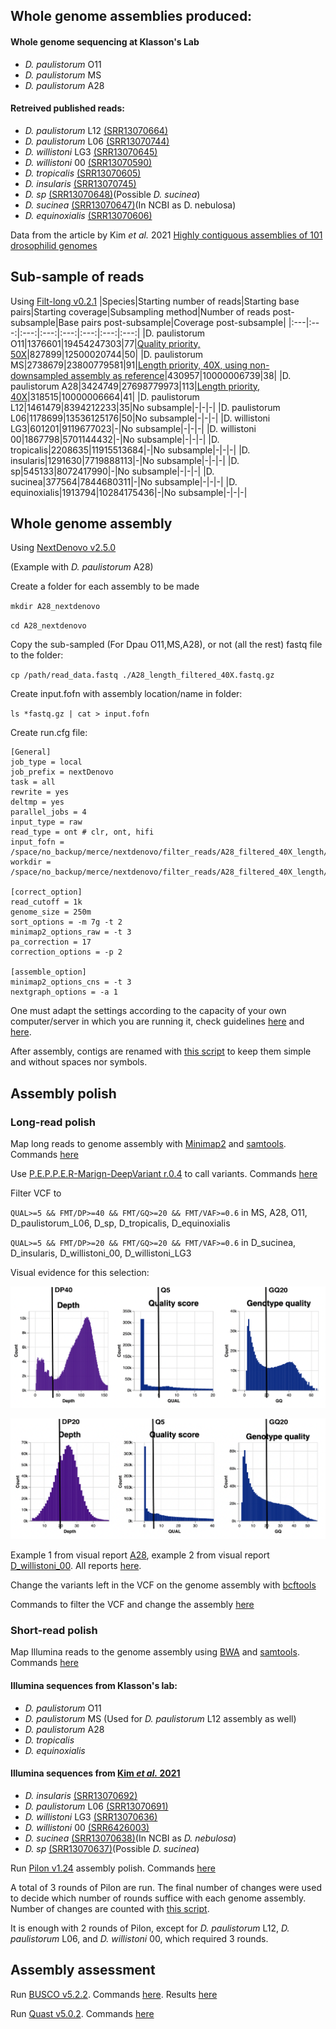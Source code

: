 ## Whole genome assemblies produced:

#### Whole genome sequencing at Klasson's Lab

* *D. paulistorum* O11
* *D. paulistorum* MS
* *D. paulistorum* A28

#### Retreived published reads:

* *D. paulistorum* L12 [(SRR13070664)](https://www.ncbi.nlm.nih.gov/sra/SRX9518195)
* *D. paulistorum* L06 [(SRR13070744)](https://www.ncbi.nlm.nih.gov/sra/SRX9518114)
* *D. willistoni* LG3 [(SRR13070645)](https://www.ncbi.nlm.nih.gov/sra/SRX9518214)
* *D. willistoni* 00 [(SRR13070590)](https://www.ncbi.nlm.nih.gov/sra/SRX9518268)
* *D. tropicalis* [(SRR13070605)](https://www.ncbi.nlm.nih.gov/sra/SRX9518253)
* *D. insularis* [(SRR13070745)](https://www.ncbi.nlm.nih.gov/sra/SRX9518113)
* *D. sp* [(SRR13070648)](https://www.ncbi.nlm.nih.gov/sra/SRX9518211)(Possible *D. sucinea*)
* *D. sucinea* [(SRR13070647)](https://www.ncbi.nlm.nih.gov/sra/SRX9518212)(In NCBI as D. nebulosa)
* *D. equinoxialis* [(SRR13070606)](https://www.ncbi.nlm.nih.gov/sra/SRX9518252)

Data from the article by Kim *et al.* 2021 [Highly contiguous assemblies of 101 drosophilid genomes](https://elifesciences.org/articles/66405)

## Sub-sample of reads
Using [Filt-long v0.2.1](https://github.com/rrwick/Filtlong)
|Species|Starting number of reads|Starting base pairs|Starting coverage|Subsampling method|Number of reads post-subsample|Base pairs post-subsample|Coverage post-subsample|
|:---|:---:|:---:|:---:|:---:|:---:|:---:|:---:|
|D. paulistorum O11|1376601|19454247303|77|[Quality priority, 50X](https://github.com/mmontonerin/Drosophila_wolbachia_infection_related_genes/blob/main/00_Assembly/Scripts/00_D_paulistorum_O11_subsample.sh)|827899|12500020744|50|
|D. paulistorum MS|2738679|23800779581|91|[Length priority, 40X, using non-downsampled assembly as reference](https://github.com/mmontonerin/Drosophila_wolbachia_infection_related_genes/blob/main/00_Assembly/Scripts/00_D_paulistorum_MS_subsample.sh)|430957|10000006739|38|
|D. paulistorum A28|3424749|27698779973|113|[Length priority, 40X](https://github.com/mmontonerin/Drosophila_wolbachia_infection_related_genes/blob/main/00_Assembly/Scripts/00_D_paulistorum_A28_subsample.sh)|318515|10000006664|41|
|D. paulistorum L12|1461479|8394212233|35|No subsample|-|-|-|
|D. paulistorum L06|1178699|13536125176|50|No subsample|-|-|-|
|D. willistoni LG3|601201|9119677023|-|No subsample|-|-|-|
|D. willistoni 00|1867798|5701144432|-|No subsample|-|-|-|
|D. tropicalis|2208635|11915513684|-|No subsample|-|-|-|
|D. insularis|1291630|7719888113|-|No subsample|-|-|-|
|D. sp|545133|8072417990|-|No subsample|-|-|-|
|D. sucinea|377564|7844680311|-|No subsample|-|-|-|
|D. equinoxialis|1913794|10284175436|-|No subsample|-|-|-|


## Whole genome assembly
Using [NextDenovo v2.5.0](https://github.com/Nextomics/NextDenovo/releases/tag/v2.5.0)

(Example with *D. paulistorum* A28)

Create a folder for each assembly to be made

`mkdir A28_nextdenovo`

`cd A28_nextdenovo`

Copy the sub-sampled (For Dpau O11,MS,A28), or not (all the rest) fastq file to the folder:

`cp /path/read_data.fastq ./A28_length_filtered_40X.fastq.gz`

Create input.fofn with assembly location/name in folder:

`ls *fastq.gz | cat > input.fofn`

Create run.cfg file:
```
[General]
job_type = local
job_prefix = nextDenovo
task = all
rewrite = yes
deltmp = yes
parallel_jobs = 4
input_type = raw
read_type = ont # clr, ont, hifi
input_fofn = /space/no_backup/merce/nextdenovo/filter_reads/A28_filtered_40X_length/input.fofn
workdir = /space/no_backup/merce/nextdenovo/filter_reads/A28_filtered_40X_length/A28_nextdenovo_filter_40X_length

[correct_option]
read_cutoff = 1k
genome_size = 250m
sort_options = -m 7g -t 2
minimap2_options_raw = -t 3
pa_correction = 17
correction_options = -p 2

[assemble_option]
minimap2_options_cns = -t 3
nextgraph_options = -a 1
```

One must adapt the settings according to the capacity of your own computer/server in which you are running it, check guidelines [here](https://nextdenovo.readthedocs.io/en/latest/OPTION.html) and [here](https://nextdenovo.readthedocs.io/en/latest/FAQ.html#how-to-optimize-parallel-computing-parameters).

After assembly, contigs are renamed with [this script](https://github.com/mmontonerin/Drosophila_wolbachia_infection_related_genes/blob/main/00_Assembly/Scripts/fasta_rename_nextdenovo.pl) to keep them simple and without spaces nor symbols.


## Assembly polish

### Long-read polish

Map long reads to genome assembly with [Minimap2](https://github.com/lh3/minimap2) and [samtools](https://github.com/samtools/samtools). Commands [here](https://github.com/mmontonerin/Drosophila_wolbachia_infection_related_genes/blob/main/00_Assembly/Scripts/01_0_map_long_reads_assembly_polish.sh)

Use [P.E.P.P.E.R-Marign-DeepVariant r.0.4](https://github.com/kishwarshafin/pepper/releases/tag/r0.4) to call variants. Commands [here](https://github.com/mmontonerin/Drosophila_wolbachia_infection_related_genes/blob/main/00_Assembly/Scripts/01_1_Pepper_assembly_polish.sh)

Filter VCF to

`QUAL>=5 && FMT/DP>=40 && FMT/GQ>=20 && FMT/VAF>=0.6` in MS, A28, O11, D_paulistorum_L06, D_sp, D_tropicalis, D_equinoxialis

`QUAL>=5 && FMT/DP>=20 && FMT/GQ>=20 && FMT/VAF>=0.6` in D_sucinea, D_insularis, D_willistoni_00, D_willistoni_LG3

Visual evidence for this selection:

![DP40 visual report](https://github.com/mmontonerin/ComparativeGenomics_Dpaulistorum/blob/main/00_Assembly/Visual_Reports/PEPPER_visual_report/DP40.png)

![DP20 visual report](https://github.com/mmontonerin/ComparativeGenomics_Dpaulistorum/blob/main/00_Assembly/Visual_Reports/PEPPER_visual_report/DP20.png)

Example 1 from visual report [A28](https://github.com/mmontonerin/ComparativeGenomics_Dpaulistorum/blob/main/00_Assembly/Visual_Reports/PEPPER_visual_report/A28.visual_report.html), example 2 from visual report [D_willistoni_00](https://github.com/mmontonerin/ComparativeGenomics_Dpaulistorum/blob/main/00_Assembly/Visual_Reports/PEPPER_visual_report/D_willistoni_00.visual_report.html). All reports [here](https://github.com/mmontonerin/ComparativeGenomics_Dpaulistorum/blob/main/00_Assembly/Visual_Reports/PEPPER_visual_report).

Change the variants left in the VCF on the genome assembly with [bcftools](https://github.com/samtools/bcftools)

Commands to filter the VCF and change the assembly [here](https://github.com/mmontonerin/Drosophila_wolbachia_infection_related_genes/blob/main/00_Assembly/Scripts/01_2_filterVCF_post-PEPPER_assembly_polish.sh)

### Short-read polish

Map Illumina reads to the genome assembly using [BWA](https://github.com/lh3/bwa) and [samtools](https://github.com/samtools/samtools). Commands [here](https://github.com/mmontonerin/Drosophila_wolbachia_infection_related_genes/blob/main/00_Assembly/Scripts/01_3_pilon_assembly_polish.sh)

#### Illumina sequences from Klasson's lab:
* *D. paulistorum* O11
* *D. paulistorum* MS (Used for *D. paulistorum* L12 assembly as well)
* *D. paulistorum* A28
* *D. tropicalis*
* *D. equinoxialis*

#### Illumina sequences from [Kim *et al.* 2021](https://elifesciences.org/articles/66405)
* *D. insularis* [(SRR13070692)](https://www.ncbi.nlm.nih.gov/sra/SRX9518166)
* *D. paulistorum* L06 [(SRR13070691)](https://www.ncbi.nlm.nih.gov/sra/SRX9518167)
* *D. willistoni* LG3 [(SRR13070636)](https://www.ncbi.nlm.nih.gov/sra/SRX9518222)
* *D. willistoni* 00 [(SRR6426003)](https://www.ncbi.nlm.nih.gov/sra/SRR6426003)
* *D. sucinea* [(SRR13070638)](https://www.ncbi.nlm.nih.gov/sra/SRX9518220)(In NCBI as *D. nebulosa*)
* *D. sp* [(SRR13070637)](https://www.ncbi.nlm.nih.gov/sra/SRX9518221)(Possible *D. sucinea*)

Run [Pilon v1.24](https://github.com/broadinstitute/pilon) assembly polish. Commands [here](https://github.com/mmontonerin/Drosophila_wolbachia_infection_related_genes/blob/main/00_Assembly/Scripts/01_3_pilon_assembly_polish_3rounds.sh)

A total of 3 rounds of Pilon are run. The final number of changes were used to decide which number of rounds suffice with each genome assembly. Number of changes are counted with [this script](https://github.com/mmontonerin/Drosophila_wolbachia_infection_related_genes/blob/main/00_Assembly/Scripts/01_4_count_changes.sh).

It is enough with 2 rounds of Pilon, except for *D. paulistorum* L12, *D. paulistorum* L06, and *D. willistoni* 00, which required 3 rounds.


## Assembly assessment

Run [BUSCO v5.2.2](https://gitlab.com/ezlab/busco/-/releases/5.2.2). Commands [here](https://github.com/mmontonerin/Drosophila_wolbachia_infection_related_genes/blob/main/00_Assembly/Scripts/02_BUSCO_assembly_evaluation.sh). Results [here](https://github.com/mmontonerin/ComparativeGenomics_Dpaulistorum/blob/main/00_Assembly/Visual_Reports/BUSCO)

Run [Quast v5.0.2](http://bioinf.spbau.ru/quast). Commands [here](https://github.com/mmontonerin/Drosophila_wolbachia_infection_related_genes/blob/main/00_Assembly/Scripts/02_QUAST_assembly_evaluation.sh)
